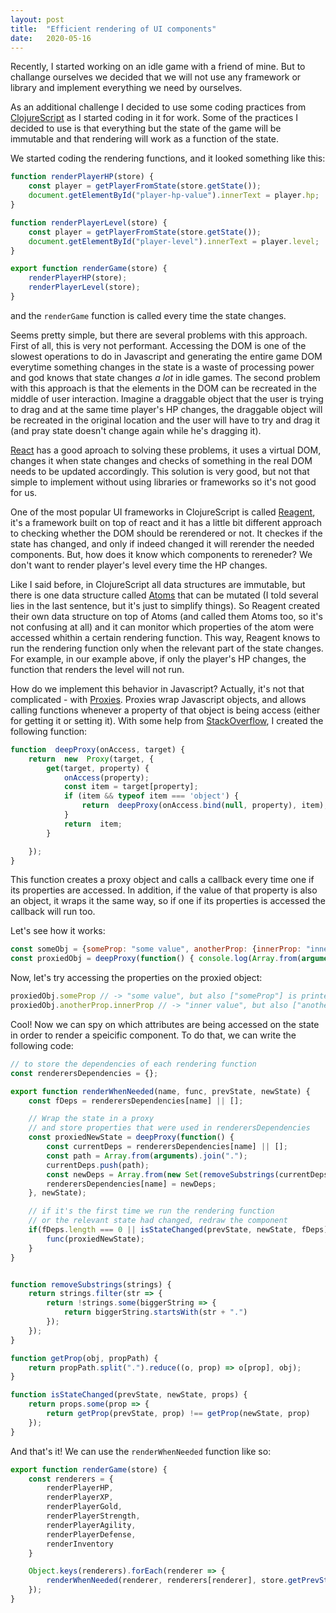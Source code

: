 ```yaml
---
layout: post
title:  "Efficient rendering of UI components"
date:   2020-05-16
---
```


Recently, I started working on an idle game with a friend of mine. But to challange ourselves we decided that we will not use any framework or library and implement everything we need by ourselves. 

As an additional challenge I decided to use some coding practices from [ClojureScript](https://clojurescript.org/) as I started coding in it for work. Some of the practices I decided to use is that everything but the state of the game will be immutable and that rendering will work as a function of the state.

We started coding the rendering functions, and it looked something like this:

```javascript
function renderPlayerHP(store) {
    const player = getPlayerFromState(store.getState());
    document.getElementById("player-hp-value").innerText = player.hp;
}

function renderPlayerLevel(store) {
    const player = getPlayerFromState(store.getState());
    document.getElementById("player-level").innerText = player.level;
}

export function renderGame(store) {
    renderPlayerHP(store);
    renderPlayerLevel(store);
}
```

and the `renderGame` function is called every time the state changes.

Seems pretty simple, but there are several problems with this approach. First of all, this is very not performant. Accessing the DOM is one of the slowest operations to do in Javascript and generating the entire game DOM everytime something changes in the state is a waste of processing power and god knows that state changes *a lot* in idle games. The second problem with this approach is that the elements in the DOM can be recreated in the middle of user interaction. Imagine a draggable object that the user is trying to drag and at the same time player's HP changes, the draggable object will be recreated in the original location and the user will have to try and drag it (and pray state doesn't change again while he's dragging it).

[React](https://reactjs.org/) has a good aproach to solving these problems, it uses a virtual DOM, changes it when state changes and checks of something in the real DOM needs to be updated accordingly. This solution is very good, but not that simple to implement without using libraries or frameworks so it's not good for us. 

One of the most popular UI frameworks in ClojureScript is called [Reagent](https://reagent-project.github.io/), it's a framework built on top of react and it has a little bit different approach to checking whether the DOM should be rerendered or not. It checkes if the state has changed, and only if indeed changed it will rerender the needed components. But, how does it know which components to rereneder? We don't want to render player's level every time the HP changes. 

Like I said before, in ClojureScript all data structures are immutable, but there is one data structure called [Atoms](https://clojure.org/reference/atoms) that can be mutated (I told several lies in the last sentence, but it's just to simplify things). So Reagent created their own data structure on top of Atoms (and called them Atoms too, so it's not confusing at all) and it can monitor which properties of the atom were accessed whithin a certain rendering function. This way, Reagent knows to run the rendering function only when the relevant part of the state changes. For example, in our example above, if only the player's HP changes, the function that renders the level will not run.

How do we implement this behavior in Javascript? Actually, it's not that complicated - with [Proxies](https://developer.mozilla.org/en-US/docs/Web/JavaScript/Reference/Global_Objects/Proxy).  Proxies wrap Javascript objects, and allows calling functions whenever a property of that object is being access (either for getting it or setting it). With some help from [StackOverflow](https://stackoverflow.com/questions/43177855/how-to-create-a-deep-proxy), I created the following function:

```javascript
function  deepProxy(onAccess, target) {
    return  new  Proxy(target, {
        get(target, property) {
            onAccess(property);
            const item = target[property];
            if (item && typeof item === 'object') {
                return  deepProxy(onAccess.bind(null, property), item);
            }
			return  item;
		}

	});
}
```
This function creates a proxy object and calls a callback every time one if its properties are accessed. In addition, if the value of that property is also an object, it wraps it the same way, so if one if its properties is accessed the callback will run too.

Let's see how it works:

```javascript
const someObj = {someProp: "some value", anotherProp: {innerProp: "inner value"}}; // We create an object
const proxiedObj = deepProxy(function() { console.log(Array.from(arguments)); }, someObj); // Wrap it in a proxy with a callback that will print all arguments that are passed to it
```

Now, let's try accessing the properties on the proxied object:

```javascript
proxiedObj.someProp // -> "some value", but also ["someProp"] is printed to the console
proxiedObj.anotherProp.innerProp // -> "inner value", but also ["anotherProp"] and ["anotherProp", "innerProp"] are printed to the console
```

Cool! Now we can spy on which attributes are being accessed on the state in order to render a speicific component. To do that, we can write the following code:

```javascript
// to store the dependencies of each rendering function
const renderersDependencies = {};

export function renderWhenNeeded(name, func, prevState, newState) {
    const fDeps = renderersDependencies[name] || [];

    // Wrap the state in a proxy 
    // and store properties that were used in renderersDependencies
    const proxiedNewState = deepProxy(function() {
        const currentDeps = renderersDependencies[name] || [];
        const path = Array.from(arguments).join(".");
        currentDeps.push(path);
        const newDeps = Array.from(new Set(removeSubstrings(currentDeps)));
        renderersDependencies[name] = newDeps;
    }, newState);

	// if it's the first time we run the rendering function 
	// or the relevant state had changed, redraw the component
    if(fDeps.length === 0 || isStateChanged(prevState, newState, fDeps)) {
        func(proxiedNewState);
    }
}


function removeSubstrings(strings) {
    return strings.filter(str => {
        return !strings.some(biggerString => {
            return biggerString.startsWith(str + ".")
        });
    });
}

function getProp(obj, propPath) {
    return propPath.split(".").reduce((o, prop) => o[prop], obj);
}

function isStateChanged(prevState, newState, props) {
    return props.some(prop => {
        return getProp(prevState, prop) !== getProp(newState, prop)
    });
}
```
And that's it! We can use the `renderWhenNeeded` function like so:

```javascript
export function renderGame(store) {
    const renderers = {
        renderPlayerHP,
        renderPlayerXP,
        renderPlayerGold,
        renderPlayerStrength,
        renderPlayerAgility,
        renderPlayerDefense,
        renderInventory
    }

    Object.keys(renderers).forEach(renderer => {
        renderWhenNeeded(renderer, renderers[renderer], store.getPrevState(), store.getState());
    });
}
```

